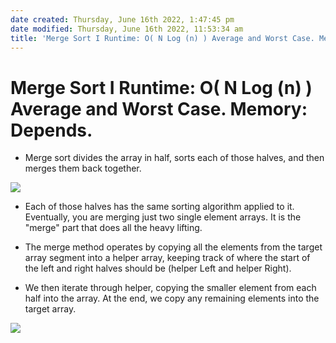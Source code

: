 ```yaml
---
date created: Thursday, June 16th 2022, 1:47:45 pm
date modified: Thursday, June 16th 2022, 11:53:34 am
title: 'Merge Sort I Runtime: O( N Log (n) ) Average and Worst Case. Memory: Depends.'
---
```

# Merge Sort I Runtime: O( N Log (n) ) Average and Worst Case. Memory: Depends.

- Merge sort divides the array in half, sorts each of those halves, and then merges them back together.

![](https://media.geeksforgeeks.org/wp-content/cdn-uploads/Merge-Sort-Tutorial.png)

- Each of those halves has the same sorting algorithm applied to it. Eventually, you are merging just two single element arrays. It is the "merge" part that does all the heavy lifting.

- The merge method operates by copying all the elements from the target array segment into a helper array, keeping track of where the start of the left and right halves should be (helper Left and helper Right).

- We then iterate through helper, copying the smaller element from each half into the array. At the end, we copy any remaining elements into the target array.

![](https://i.stack.imgur.com/RwILJ.png)
